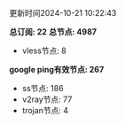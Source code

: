 更新时间2024-10-21 10:22:43

**总订阅: 22**
**总节点: 4987**
- vless节点: 8

**google ping有效节点: 267**
- ss节点: 186
- v2ray节点: 77
- trojan节点: 4
